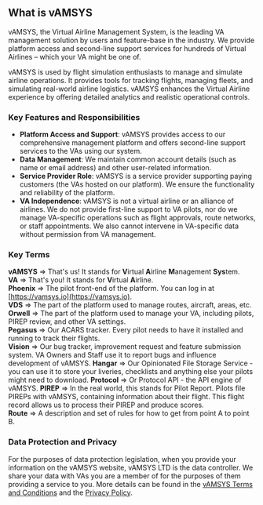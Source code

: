## What is vAMSYS

vAMSYS, the Virtual Airline Management System, is the leading VA management solution by users and feature-base in the industry. We provide platform access and second-line support services for hundreds of Virtual Airlines – which your VA might be one of.

vAMSYS is used by flight simulation enthusiasts to manage and simulate airline operations. It provides tools for tracking flights, managing fleets, and simulating real-world airline logistics. vAMSYS enhances the Virtual Airline experience by offering detailed analytics and realistic operational controls.

### Key Features and Responsibilities

- **Platform Access and Support**: vAMSYS provides access to our comprehensive management platform and offers second-line support services to the VAs using our system.
- **Data Management**: We maintain common account details (such as name or email address) and other user-related information.
- **Service Provider Role**: vAMSYS is a service provider supporting paying customers (the VAs hosted on our platform). We ensure the functionality and reliability of the platform.
- **VA Independence**: vAMSYS is not a virtual airline or an alliance of airlines. We do not provide first-line support to VA pilots, nor do we manage VA-specific operations such as flight approvals, route networks, or staff appointments. We also cannot intervene in VA-specific data without permission from VA management.

### Key Terms

**vAMSYS** => That's us! It stands for **V**irtual **A**irline **M**anagement **Sys**tem.  
**VA** => That's you! It stands for **V**irtual **A**irline.  
**Phoenix** => The pilot front-end of the platform. You can log in at [https://vamsys.io](https://vamsys.io).  
**VDS** => The part of the platform used to manage routes, aircraft, areas, etc.  
**Orwell** => The part of the platform used to manage your VA, including pilots, PIREP review, and other VA settings.  
**Pegasus** => Our ACARS tracker. Every pilot needs to have it installed and running to track their flights.  
**Vision** => Our bug tracker, improvement request and feature submission system. VA Owners and Staff use it to report bugs and influence development of vAMSYS.
**Hangar** => Our Opinionated File Storage Service - you can use it to store your liveries, checklists and anything else your pilots might need to download.
**Protocol** => Or Protocol API - the API engine of vAMSYS.
**PIREP** => In the real world, this stands for Pilot Report. Pilots file PIREPs with vAMSYS, containing information about their flight. This flight record allows us to process their PIREP and produce scores.  
**Route** => A description and set of rules for how to get from point A to point B.

### Data Protection and Privacy
For the purposes of data protection legislation, when you provide your information on the vAMSYS website, vAMSYS LTD is the data controller. We share your data with VAs you are a member of for the purposes of them providing a service to you. More details can be found in the [vAMSYS Terms and Conditions](https://vamsys.io/legal) and the [Privacy Policy](https://vamsys.io/legal).

[//]: # (Learn how to get CacheAdvance set up in your project in under thirty minutes or it's free. {% .lead %})

[//]: # ()
[//]: # ({% quick-links %})

[//]: # ()
[//]: # ({% quick-link title="Installation" icon="installation" href="/" description="Step-by-step guides to setting up your system and installing the library." /%})

[//]: # ()
[//]: # ({% quick-link title="Architecture guide" icon="presets" href="/" description="Learn how the internals work and contribute." /%})

[//]: # ()
[//]: # ({% quick-link title="Plugins" icon="plugins" href="/" description="Extend the library with third-party plugins or write your own." /%})

[//]: # ()
[//]: # ({% quick-link title="API reference" icon="theming" href="/" description="Learn to easily customize and modify your app's visual design to fit your brand." /%})

[//]: # ()
[//]: # ({% /quick-links %})

[//]: # ()
[//]: # (Possimus saepe veritatis sint nobis et quam eos. Architecto consequatur odit perferendis fuga eveniet possimus rerum cumque. Ea deleniti voluptatum deserunt voluptatibus ut non iste.)

[//]: # ()
[//]: # (---)

[//]: # ()
[//]: # (## Quick start)

[//]: # ()
[//]: # (Sit commodi iste iure molestias qui amet voluptatem sed quaerat. Nostrum aut pariatur. Sint ipsa praesentium dolor error cumque velit tenetur.)

[//]: # ()
[//]: # (### Installing dependencies)

[//]: # ()
[//]: # (Sit commodi iste iure molestias qui amet voluptatem sed quaerat. Nostrum aut pariatur. Sint ipsa praesentium dolor error cumque velit tenetur quaerat exercitationem. Consequatur et cum atque mollitia qui quia necessitatibus.)

[//]: # ()
[//]: # (```shell)

[//]: # (npm install @tailwindlabs/cache-advance)

[//]: # (```)

[//]: # ()
[//]: # (Possimus saepe veritatis sint nobis et quam eos. Architecto consequatur odit perferendis fuga eveniet possimus rerum cumque. Ea deleniti voluptatum deserunt voluptatibus ut non iste. Provident nam asperiores vel laboriosam omnis ducimus enim nesciunt quaerat. Minus tempora cupiditate est quod.)

[//]: # ()
[//]: # ({% callout type="warning" title="Oh no! Something bad happened!" %})

[//]: # (This is what a disclaimer message looks like. You might want to include inline `code` in it. Or maybe you’ll want to include a [link]&#40;/&#41; in it. I don’t think we should get too carried away with other scenarios like lists or tables — that would be silly.)

[//]: # ({% /callout %})

[//]: # ()
[//]: # (### Configuring the library)

[//]: # ()
[//]: # (Sit commodi iste iure molestias qui amet voluptatem sed quaerat. Nostrum aut pariatur. Sint ipsa praesentium dolor error cumque velit tenetur quaerat exercitationem. Consequatur et cum atque mollitia qui quia necessitatibus.)

[//]: # ()
[//]: # (```js)

[//]: # (// cache-advance.config.js)

[//]: # (export default {)

[//]: # (  strategy: 'predictive',)

[//]: # (  engine: {)

[//]: # (    cpus: 12,)

[//]: # (    backups: ['./storage/cache.wtf'],)

[//]: # (  },)

[//]: # (})

[//]: # (```)

[//]: # ()
[//]: # (Possimus saepe veritatis sint nobis et quam eos. Architecto consequatur odit perferendis fuga eveniet possimus rerum cumque. Ea deleniti voluptatum deserunt voluptatibus ut non iste. Provident nam asperiores vel laboriosam omnis ducimus enim nesciunt quaerat. Minus tempora cupiditate est quod.)

[//]: # ()
[//]: # ({% callout title="You should know!" %})

[//]: # (This is what a disclaimer message looks like. You might want to include inline `code` in it. Or maybe you’ll want to include a [link]&#40;/&#41; in it. I don’t think we should get too carried away with other scenarios like lists or tables — that would be silly.)

[//]: # ({% /callout %})

[//]: # ()
[//]: # (---)

[//]: # ()
[//]: # (## Basic usage)

[//]: # ()
[//]: # (Praesentium laudantium magni. Consequatur reiciendis aliquid nihil iusto ut in et. Quisquam ut et aliquid occaecati. Culpa veniam aut et voluptates amet perspiciatis. Qui exercitationem in qui. Vel qui dignissimos sit quae distinctio.)

[//]: # ()
[//]: # (### Your first cache)

[//]: # ()
[//]: # (Minima vel non iste debitis. Consequatur repudiandae et quod accusamus sit molestias consequatur aperiam. Et sequi ipsa eum voluptatibus ipsam. Et quisquam ut.)

[//]: # ()
[//]: # (Qui quae esse aspernatur fugit possimus. Quam sed molestiae temporibus. Eum perferendis dignissimos provident ea et. Et repudiandae quasi accusamus consequatur dolore nobis. Quia reiciendis necessitatibus a blanditiis iste quia. Ut quis et amet praesentium sapiente.)

[//]: # ()
[//]: # (Atque eos laudantium. Optio odit aspernatur consequuntur corporis soluta quidem sunt aut doloribus. Laudantium assumenda commodi.)

[//]: # ()
[//]: # (### Clearing the cache)

[//]: # ()
[//]: # (Vel aut velit sit dolor aut suscipit at veritatis voluptas. Laudantium tempore praesentium. Qui ut voluptatem.)

[//]: # ()
[//]: # (Ea est autem fugiat velit esse a alias earum. Dolore non amet soluta eos libero est. Consequatur qui aliquam qui odit eligendi ut impedit illo dignissimos.)

[//]: # ()
[//]: # (Ut dolore qui aut nam. Natus temporibus nisi voluptatum labore est ex error vel officia. Vero repellendus ut. Suscipit voluptate et placeat. Eius quo corporis ab et consequatur quisquam. Nihil officia facere dolorem occaecati alias deleniti deleniti in.)

[//]: # ()
[//]: # (### Adding middleware)

[//]: # ()
[//]: # (Officia nobis tempora maiores id iusto magni reprehenderit velit. Quae dolores inventore molestiae perspiciatis aut. Quis sequi officia quasi rem officiis officiis. Nesciunt ut cupiditate. Sunt aliquid explicabo enim ipsa eum recusandae. Vitae sunt eligendi et non beatae minima aut.)

[//]: # ()
[//]: # (Harum perferendis aut qui quibusdam tempore laboriosam voluptatum qui sed. Amet error amet totam exercitationem aut corporis accusantium dolorum. Perspiciatis aut animi et. Sed unde error ut aut rerum.)

[//]: # ()
[//]: # (Ut quo libero aperiam mollitia est repudiandae quaerat corrupti explicabo. Voluptas accusantium sed et doloribus voluptatem fugiat a mollitia. Numquam est magnam dolorem asperiores fugiat. Soluta et fuga amet alias temporibus quasi velit. Laudantium voluptatum perspiciatis doloribus quasi facere. Eveniet deleniti veniam et quia veritatis minus veniam perspiciatis.)

[//]: # ()
[//]: # (---)

[//]: # ()
[//]: # (## Getting help)

[//]: # ()
[//]: # (Consequuntur et aut quisquam et qui consequatur eligendi. Necessitatibus dolorem sit. Excepturi cumque quibusdam soluta ullam rerum voluptatibus. Porro illo sequi consequatur nisi numquam nisi autem. Ut necessitatibus aut. Veniam ipsa voluptatem sed.)

[//]: # ()
[//]: # (### Submit an issue)

[//]: # ()
[//]: # (Inventore et aut minus ut voluptatem nihil commodi doloribus consequatur. Facilis perferendis nihil sit aut aspernatur iure ut dolores et. Aspernatur odit dignissimos. Aut qui est sint sint.)

[//]: # ()
[//]: # (Facere aliquam qui. Dolorem officia ipsam adipisci qui molestiae. Error voluptatem reprehenderit ex.)

[//]: # ()
[//]: # (Consequatur enim quia maiores aperiam et ipsum dicta. Quam ut sit facere sit quae. Eligendi veritatis aut ut veritatis iste ut adipisci illo.)

[//]: # ()
[//]: # (### Join the community)

[//]: # ()
[//]: # (Praesentium facilis iste aliquid quo quia a excepturi. Fuga reprehenderit illo sequi voluptatem voluptatem omnis. Id quia consequatur rerum consectetur eligendi et omnis. Voluptates iusto labore possimus provident praesentium id vel harum quisquam. Voluptatem provident corrupti.)

[//]: # ()
[//]: # (Eum et ut. Qui facilis est ipsa. Non facere quia sequi commodi autem. Dicta autem sit sequi omnis impedit. Eligendi amet dolorum magnam repudiandae in a.)

[//]: # ()
[//]: # (Molestiae iusto ut exercitationem dolorem unde iusto tempora atque nihil. Voluptatem velit facere laboriosam nobis ea. Consequatur rerum velit ipsum ipsam. Et qui saepe consequatur minima laborum tempore voluptatum et. Quia eveniet eaque sequi consequatur nihil eos.)
